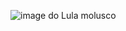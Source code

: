 ![image do Lula molusco](https://user-images.githubusercontent.com/107899146/187794626-bd7082d9-3f9b-43be-89b6-6c8337c76a1e.png)
